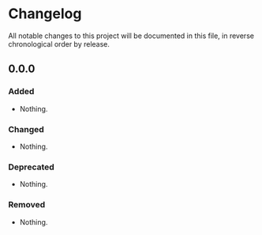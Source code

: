 # Changelog

All notable changes to this project will be documented in this file, in reverse chronological order by release.

## 0.0.0

### Added

- Nothing.

### Changed

- Nothing.

### Deprecated

- Nothing.

### Removed

- Nothing.
